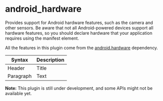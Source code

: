 # android_hardware

Provides support for Android hardware features, such as the camera and other sensors. Be aware that
not all Android-powered devices support all hardware features, so you should declare hardware that
your application requires using the [<uses-feature>](https://developer.android.com/guide/topics/manifest/uses-feature-element)
manifest element.

All the features in this plugin come from the [android.hardware](https://developer.android.com/reference/android/hardware/package-summary)
dependency.

| Syntax | Description |
| --- | ----------- |
| Header | Title |
| Paragraph | Text |

**Note:** This plugin is still under development, and some APIs might not be available yet.
